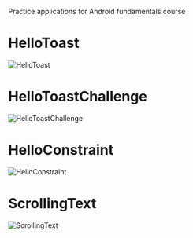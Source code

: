 Practice applications for Android fundamentals course

# HelloToast
<img src="https://i.imgur.com/Vs6kSOB.gif" title="HelloToast">

# HelloToastChallenge
<img src="https://i.imgur.com/zO51YB3.gif" title="HelloToastChallenge">

# HelloConstraint
<img src="https://i.imgur.com/KvOCzH5.gif" title="HelloConstraint">

# ScrollingText
<img src="https://i.imgur.com/LcchO5o.gif" title="ScrollingText">
